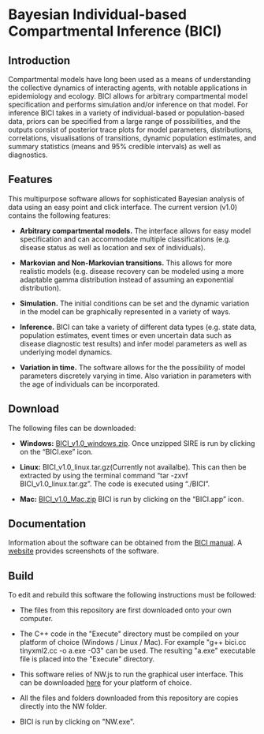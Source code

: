 # Bayesian Individual-based Compartmental Inference (BICI)

## Introduction

Compartmental models have long been used as a means of understanding the collective dynamics of interacting agents, with notable applications in epidemiology and ecology. BICI allows for arbitrary compartmental model specification and performs simulation and/or inference on that model.
For inference BICI takes in a variety of individual-based or population-based data, priors can be specified from a large range of possibilities, and the outputs consist of posterior trace plots for model parameters, distributions, correlations, visualisations of transitions, dynamic population estimates, and summary statistics (means and 95% credible intervals) as well as diagnostics.

## Features

This multipurpose software allows for sophisticated Bayesian analysis of data using an easy point and click interface.
The current version (v1.0) contains the following features:

* **Arbitrary compartmental models.** The interface allows for easy model specification and can accommodate multiple classifications (e.g. disease status as well as location and sex of individuals).

* **Markovian and Non-Markovian transitions.** This allows for more realistic models (e.g. disease recovery can be modeled using a more adaptable gamma distribution instead of assuming an exponential distribution).

* **Simulation.** The initial conditions can be set and the dynamic variation in the model can be graphically represented in a variety of ways.

* **Inference.** BICI can take a variety of different data types (e.g. state data, population estimates, event times or even uncertain data such as disease diagnostic test results) and infer model parameters as well as underlying model dynamics.

* **Variation in time.** The software allows for the the possibility of model parameters discretely varying in time. Also variation in parameters with the age of individuals can be incorporated.

## Download

The following files can be downloaded:

* **Windows:** [BICI_v1.0_windows.zip](https://github.com/theITEAM/BICI/releases/download/v1.0/BICI_v1.0_windows.zip). Once unzipped SIRE is run by clicking on the “BICI.exe” icon.

* **Linux:** BICI_v1.0_linux.tar.gz(Currently not availalbe). This can then be extracted by using the terminal command “tar -zxvf BICI_v1.0_linux.tar.gz”. The code is executed using “./BICI”.

* **Mac:** [BICI_v1.0_Mac.zip](https://github.com/theITEAM/BICI/releases/download/v1.0/BICI_v1.0_Mac.zip) BICI is run by clicking on the “BICI.app” icon.

## Documentation

Information about the software can be obtained from the [BICI manual](https://github.com/theITEAM/BICI/blob/master/BICI_Manual_v1.0.pdf). A [website](https://theITEAM.github.io/BICI.html) provides screenshots of the software.

## Build

To edit and rebuild this software the following instructions must be followed:

* The files from this repository are first downloaded onto your own computer.

* The C++ code in the "Execute" directory must be compiled on your platform of choice (Windows / Linux / Mac). For example "g++ bici.cc tinyxml2.cc -o a.exe -O3" can be used. The resulting "a.exe" executable file is placed into the "Execute" directory.

* This software relies of NW.js to run the graphical user interface. This can be downloaded [here](https://github.com/nwjs/nw.js) for your platform of choice.  

* All the files and folders downloaded from this repository are copies directly into the NW folder. 

* BICI is run by clicking on "NW.exe".


